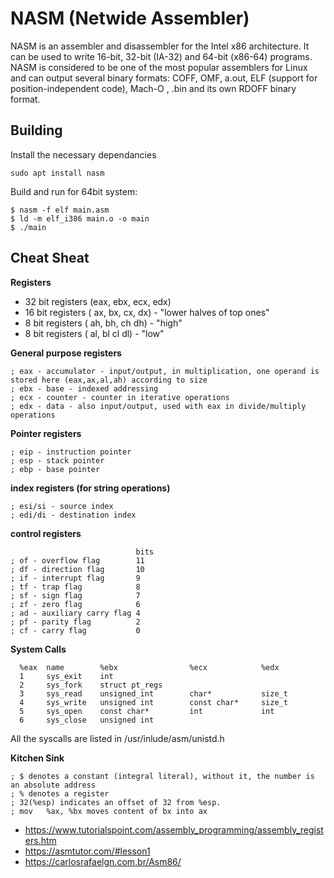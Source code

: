 # NASM (Netwide Assembler) # 
NASM is an assembler and disassembler for the Intel x86 architecture. It can be used to write 16-bit, 32-bit (IA-32) and 64-bit (x86-64) programs.  
NASM is considered to be one of the most popular assemblers for Linux and can output several binary formats:  COFF, OMF, a.out, ELF (support for  
position-independent code), Mach-O , .bin  and its own RDOFF binary format. 

## Building ##

Install the necessary dependancies
```
sudo apt install nasm 
```

Build and run for 64bit system:
``` 
$ nasm -f elf main.asm
$ ld -m elf_i386 main.o -o main 
$ ./main
```


## Cheat Sheat ##


**Registers**
- 32 bit registers (eax,  ebx,  ecx,  edx)  
- 16 bit registers ( ax,   bx,   cx,   dx) - "lower halves of top ones"
-  8 bit registers ( ah,   bh,   ch    dh) - "high" 
-  8 bit registers ( al,   bl    cl    dl) - "low"

**General purpose registers** 
```
; eax - accumulator - input/output, in multiplication, one operand is stored here (eax,ax,al,ah) according to size
; ebx - base - indexed addressing
; ecx - counter - counter in iterative operations
; edx - data - also input/output, used with eax in divide/multiply operations
```

**Pointer registers**
```
; eip - instruction pointer
; esp - stack pointer
; ebp - base pointer
```

**index registers (for string operations)**
```
; esi/si - source index
; edi/di - destination index
```

**control registers**
```
                    		bits
; of - overflow flag		11
; df - direction flag		10
; if - interrupt flag		9
; tf - trap flag	    	8
; sf - sign flag		    7
; zf - zero flag		    6
; ad - auxiliary carry flag	4
; pf - parity flag		    2
; cf - carry flag		    0
```

**System Calls**   
```
  %eax	name		%ebx		        %ecx		    %edx
  1	    sys_exit	int
  2     sys_fork	struct pt_regs
  3	    sys_read	unsigned_int	    char*		    size_t
  4	    sys_write	unsigned int        const char*	    size_t
  5	    sys_open	const char*	        int		        int
  6     sys_close	unsigned int
```
All the syscalls are listed in /usr/inlude/asm/unistd.h

**Kitchen Sink**
```
; $ denotes a constant (integral literal), without it, the number is an absolute address
; % denotes a register
; 32(%esp) indicates an offset of 32 from %esp.
; mov	%ax, %bx moves content of bx into ax
```




- https://www.tutorialspoint.com/assembly_programming/assembly_registers.htm  
- https://asmtutor.com/#lesson1  
- https://carlosrafaelgn.com.br/Asm86/  